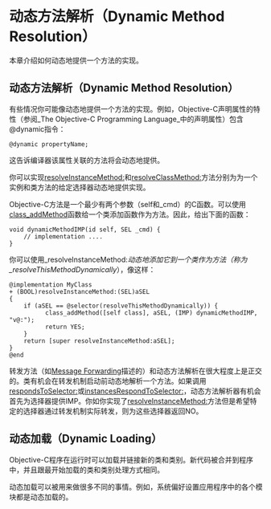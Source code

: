 # 动态方法解析（Dynamic Method Resolution）

本章介绍如何动态地提供一个方法的实现。

## 动态方法解析（Dynamic Method Resolution）

有些情况你可能像动态地提供一个方法的实现。例如，Objective-C声明属性的特性（参阅_The Objective-C Programming Language_中的声明属性）包含@dynamic指令：

```
@dynamic propertyName;
```

这告诉编译器该属性关联的方法将会动态地提供。

你可以实现[resolveInstanceMethod:](https://developer.apple.com/documentation/objectivec/nsobject/1418500-resolveinstancemethod)和[resolveClassMethod:](https://developer.apple.com/documentation/objectivec/nsobject/1418889-resolveclassmethod)方法分别为为一个实例和类方法的给定选择器动态地提供实现。

Objective-C方法是一个最少有两个参数（self和\_cmd）的C函数。可以使用[class\_addMethod](https://developer.apple.com/documentation/objectivec/1418901-class_addmethod)函数给一个类添加函数作为方法。因此，给出下面的函数：

```
void dynamicMethodIMP(id self, SEL _cmd) {
    // implementation ....
}
```

你可以使用_resolveInstanceMethod:_动态地添加它到一个类作为方法（称为_resolveThisMethodDynamically_），像这样：

```
@implementation MyClass
+ (BOOL)resolveInstanceMethod:(SEL)aSEL
{
    if (aSEL == @selector(resolveThisMethodDynamically)) {
          class_addMethod([self class], aSEL, (IMP) dynamicMethodIMP, "v@:");
          return YES;
    }
    return [super resolveInstanceMethod:aSEL];
}
@end
```

转发方法（如[Message Forwarding](https://developer.apple.com/library/content/documentation/Cocoa/Conceptual/ObjCRuntimeGuide/Articles/ocrtForwarding.html#//apple_ref/doc/uid/TP40008048-CH105-SW1)描述的）和动态方法解析在很大程度上是正交的。类有机会在转发机制启动前动态地解析一个方法。如果调用[respondsToSelector:](https://developer.apple.com/documentation/objectivec/nsobjectprotocol/1418583-responds)或[instancesRespondToSelector:](https://developer.apple.com/documentation/objectivec/nsobject/1418555-instancesrespondtoselector)，动态方法解析器有机会首先为选择器提供IMP。你如你实现了[resolveInstanceMethod:](https://developer.apple.com/documentation/objectivec/nsobject/1418500-resolveinstancemethod)方法但是希望特定的选择器通过转发机制实际转发，则为这些选择器返回NO。

## 动态加载（Dynamic Loading）

Objective-C程序在运行时可以加载并链接新的类和类别。新代码被合并到程序中，并且跟最开始加载的类和类别处理方式相同。

动态加载可以被用来做很多不同的事情。例如，系统偏好设置应用程序中的各个模块都是动态加载的。

